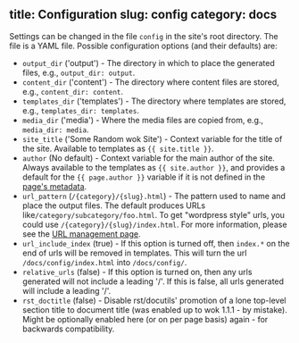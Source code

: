 title: Configuration
slug: config
category: docs
---
Settings can be changed in the file `config` in the site's root directory.
The file is a YAML file. Possible configuration options (and their defaults)
are:

- `output_dir` ('output') - The directory in which to place the generated
  files, e.g., `output_dir: output`.
- `content_dir` ('content') - The directory where content files are stored,
  e.g., `content_dir: content`.
- `templates_dir` ('templates') - The directory where templates are stored,
  e.g., `templates_dir: templates`.
- `media_dir` ('media') - Where the media files are copied from, e.g.,
  `media_dir: media`.
- `site_title` ('Some Random wok Site') - Context variable for the title of the
  site. Available to templates as `{{ site.title }}`.
- `author` (No default) - Context variable for the main author of the site.
  Always available to the templates as `{{ site.author }}`, and provides a
  default for the `{{ page.author }}` variable if it is not defined in the
  [page's metadata][content].
- `url_pattern` (`/{category}/{slug}.html`) - The pattern used to name and
  place the output files. The default produces URLs
  like`/category/subcategory/foo.html`. To get "wordpress style" urls, you
  could use `/{category}/{slug}/index.html`. For more information, please see
  the [URL management page][URLs].
- `url_include_index` (true) - If this option is turned off, then `index.*` on
  the end of urls will be removed in templates. This will turn the url
  `/docs/config/index.html` into `/docs/config/`.
- `relative_urls` (false) - If this option is turned on, then any urls
  generated will not include a leading '/'. If this is false, all urls
  generated will include a leading '/'.
- `rst_doctitle` (false) - Disable rst/docutils' promotion of a lone top-level
  section title to document title (was enabled up to wok 1.1.1 - by mistake).
  Might be optionally enabled here (or on per page basis) again - for backwards
  compatibility.

[content]: /docs/content/
[URLs]: /docs/urls/
